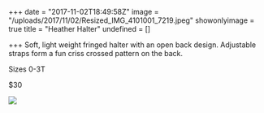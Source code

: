 +++
date = "2017-11-02T18:49:58Z"
image = "/uploads/2017/11/02/Resized_IMG_4101001_7219.jpeg"
showonlyimage = true
title = "Heather Halter"
undefined = []

+++
Soft, light weight fringed halter with an open back design. Adjustable straps form a fun criss crossed pattern on the back.

Sizes 0-3T

$30

![](/uploads/2017/11/02/Resized_IMG_4101001_7219.jpeg)